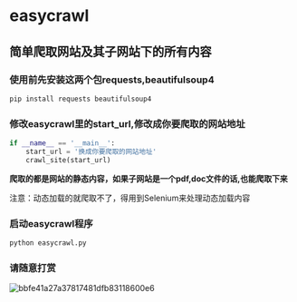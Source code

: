 # easycrawl
## 简单爬取网站及其子网站下的所有内容

### 使用前先安装这两个包requests,beautifulsoup4
```python
pip install requests beautifulsoup4
```
### 修改easycrawl里的start_url,修改成你要爬取的网站地址
```python
if __name__ == '__main__':
    start_url = '换成你要爬取的网站地址'
    crawl_site(start_url)
```
**爬取的都是网站的静态内容，如果子网站是一个pdf,doc文件的话,也能爬取下来**

注意：动态加载的就爬取不了，得用到Selenium来处理动态加载内容

### 启动easycrawl程序
```python
python easycrawl.py
```

### 请随意打赏
![bbfe41a27a37817481dfb83118600e6](https://github.com/user-attachments/assets/80f17a26-2474-4df5-893a-31ce0aa189b4)
